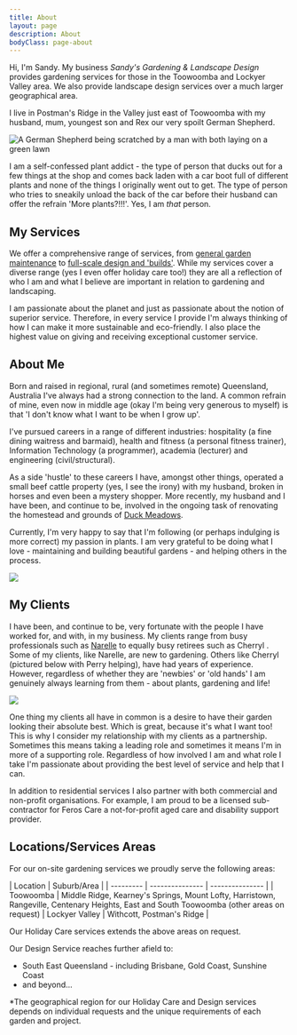 ```yaml
---
title: About
layout: page
description: About
bodyClass: page-about
---
```


Hi, I'm Sandy. My business _Sandy's Gardening & Landscape Design_ provides gardening services for those in the Toowoomba and Lockyer Valley area. We also provide landscape design services over a much larger geographical area. 

I live in Postman's Ridge in the Valley just east of Toowoomba with my husband, mum, youngest son and Rex our very spoilt German Shepherd. 

![A German Shepherd being scratched by a man with both laying on a green lawn](../../images/about/rex_and_david_optimised.jpg "Rex being spoiled")

I am a self-confessed plant addict - the type of person that ducks out for a few things at the shop and comes back laden with a car boot full of different plants and none of the things I originally went out to get.  The type of person who tries to sneakily unload the back of the car before their husband can offer the refrain 'More plants?!!!'. Yes, I am *that* person.


## My Services

We offer a comprehensive range of services, from [general garden maintenance](/gardening/) to [full-scale design and 'builds'](/design/). While my services cover a diverse range (yes I even offer holiday care too!) they are all a reflection of who I am and what I believe are important in relation to gardening and landscaping. 

I am passionate about the planet and just as passionate about the notion of superior service. Therefore, in every service I provide I'm always thinking of how I can make it more sustainable and eco-friendly. I also place the highest value on giving and receiving exceptional customer service.   

## About Me

Born and raised in regional, rural (and sometimes remote) Queensland, Australia I've always had a strong connection to the land. A common refrain of mine, even now in middle age (okay I'm being very generous to myself) is that 'I don't know what I want to be when I grow up'. 

I've pursued careers in a range of different industries: hospitality (a fine dining waitress and barmaid), health and fitness (a personal fitness trainer), Information Technology (a programmer), academia (lecturer) and engineering (civil/structural). 

As a side 'hustle' to these careers I have, amongst other things, operated a small beef cattle property (yes, I see the irony) with my husband, broken in horses and even been a mystery shopper. More recently, my husband and I have been, and continue to be, involved in the ongoing task of renovating the homestead and grounds of [Duck Meadows](/projects/duck_meadows/).

Currently, I'm very happy to say that I'm following (or perhaps indulging is more correct) my passion in plants. I am very grateful to be doing what I love - maintaining and building beautiful gardens - and helping others in the process.

![](../../images/about/me_wheelbarrow_optimised.jpg)

## My Clients

I have been, and continue to be, very fortunate with the people I have worked for, and with, in my business. My clients range from busy professionals such as [Narelle](/projects/narelle/) <link here> to equally busy retirees such as Cherryl <see link here>. Some of my clients, like Narelle, are new to gardening. Others like Cherryl (pictured below with Perry helping), have had years of experience. However, regardless of whether they are 'newbies' or 'old hands' I am genuinely always learning from them - about plants, gardening and life!

![](cherryl_and_perry_optimised.jpg)

One thing my clients all have in common is a desire to have their garden looking their absolute best. Which is great, because it's what I want too! This is why I consider my relationship with my clients as a partnership. Sometimes this means taking a leading role and sometimes it means I'm in more of a supporting role. Regardless of how involved I am and what role I take I'm passionate about providing the best level of service and help that I can. 

In addition to residential services I also partner with both commercial and non-profit organisations. For example, I am proud to be a licensed sub-contractor for Feros Care <link here> a not-for-profit aged care and disability support provider. 

## Locations/Services Areas
For our on-site gardening services we proudly serve the following areas: 


| Location       | Suburb/Area   |
| --------- | --------------- | --------------- |
| Toowoomba | Middle Ridge, Kearney's Springs, Mount Lofty, Harristown, Rangeville, Centenary Heights, East and South Toowoomba (other areas on request) |
Lockyer Valley | Withcott, Postman's Ridge |

Our Holiday Care services extends the above areas on request.

Our Design Service reaches further afield to:

- South East Queensland - including Brisbane, Gold Coast, Sunshine Coast 
- and beyond... 
 
*The geographical region for our Holiday Care and Design services depends on individual requests and the unique requirements of each garden and project.